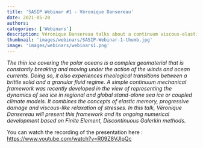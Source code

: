 ```yaml
---
title: 'SASIP Webinar #1 - Véronique Dansereau'
date: 2021-05-20
authors:
categories: ['Webinars']
description: Véronique Dansereau talks about a continuum viscous-elastic-brittle, FEM/DG model for the fracture and drift of sea ice
thumbnail: 'images/webinars/SASIP-Webinar-1-thumb.jpg'
image: 'images/webinars/webinars1.png'
---
```


*The thin ice covering the polar oceans is a complex geomaterial that is constantly breaking and moving under the action of the winds and ocean currents. Doing so, it also experiences rheological transitions between a brittle solid and a granular fluid regime. A simple continuum mechanical framework was recently developed in the view of representing the dynamics of sea ice in regional and global stand-alone sea ice or coupled climate models. It combines the concepts of elastic memory, progressive damage and viscous-like relaxation of stresses. In this talk, Véronique Dansereau will present this framework and its ongoing numerical development based on Finite Element, Discontinuous Galerkin methods.*

You can watch the recording of the presentation here : https://www.youtube.com/watch?v=R09Z8VJlpQc
